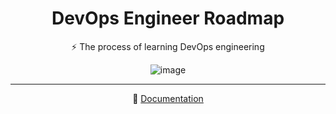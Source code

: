 <div align="center">

# DevOps Engineer Roadmap
⚡ The process of learning DevOps engineering

![image](https://user-images.githubusercontent.com/32587640/164269795-754231b3-e8d6-4c8f-a5e8-e661de74e0ee.png)

---
  
📙 [Documentation](https://github.com/kh-elbrus/learning-devops/wiki)
<div>
